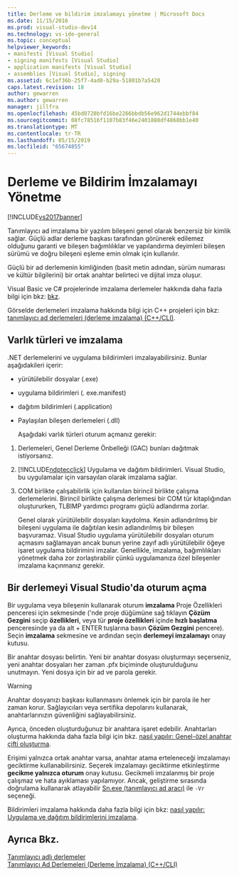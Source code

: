 ```yaml
---
title: Derleme ve bildirim imzalamayı yönetme | Microsoft Docs
ms.date: 11/15/2016
ms.prod: visual-studio-dev14
ms.technology: vs-ide-general
ms.topic: conceptual
helpviewer_keywords:
- manifests [Visual Studio]
- signing manifests [Visual Studio]
- application manifests [Visual Studio]
- assemblies [Visual Studio], signing
ms.assetid: 6c1ef36b-25f7-4ad0-b29a-51801b7a5420
caps.latest.revision: 18
author: gewarren
ms.author: gewarren
manager: jillfra
ms.openlocfilehash: 45bd0720bfd16be2266bbdb56e962d1744ebbf84
ms.sourcegitcommit: 08fc78516f1107b83f46e2401888df4868bb1e40
ms.translationtype: MT
ms.contentlocale: tr-TR
ms.lasthandoff: 05/15/2019
ms.locfileid: "65674855"
---
```

# <a name="managing-assembly-and-manifest-signing"></a>Derleme ve Bildirim İmzalamayı Yönetme
[!INCLUDE[vs2017banner](../includes/vs2017banner.md)]

Tanımlayıcı ad imzalama bir yazılım bileşeni genel olarak benzersiz bir kimlik sağlar. Güçlü adlar derleme başkası tarafından görünerek edilemez olduğunu garanti ve bileşen bağımlılıklar ve yapılandırma deyimleri bileşen sürümü ve doğru bileşeni eşleme emin olmak için kullanılır.  
  
 Güçlü bir ad derlemenin kimliğinden (basit metin adından, sürüm numarası ve kültür bilgilerini) bir ortak anahtar belirteci ve dijital imza oluşur.  
  
 Visual Basic ve C# projelerinde imzalama derlemeler hakkında daha fazla bilgi için bkz: [bkz](https://msdn.microsoft.com/library/ffbf6d9e-4a88-4a8a-9645-4ce0ee1ee5f9).  
  
 Görselde derlemeleri imzalama hakkında bilgi için C++ projeleri için bkz: [tanımlayıcı ad derlemeleri (derleme imzalama) (C++/CLI)](https://msdn.microsoft.com/library/c337cd3f-e5dd-4c6f-a1ad-437e85dba1cc).  
  
## <a name="asset-types-and-signing"></a>Varlık türleri ve imzalama  
 .NET derlemelerini ve uygulama bildirimleri imzalayabilirsiniz. Bunlar aşağıdakileri içerir:  
  
- yürütülebilir dosyalar (.exe)  
  
- uygulama bildirimleri (. exe.manifest)  
  
- dağıtım bildirimleri (.application)  
  
- Paylaşılan bileşen derlemeleri (.dll)  
  
  Aşağıdaki varlık türleri oturum açmanız gerekir:  
  
1. Derlemeleri, Genel Derleme Önbelleği (GAC) bunları dağıtmak istiyorsanız.  
  
2. [!INCLUDE[ndptecclick](../includes/ndptecclick-md.md)] Uygulama ve dağıtım bildirimleri. Visual Studio, bu uygulamalar için varsayılan olarak imzalama sağlar.  
  
3. COM birlikte çalışabilirlik için kullanılan birincil birlikte çalışma derlemelerini. Birincil birlikte çalışma derlemesi bir COM tür kitaplığından oluştururken, TLBIMP yardımcı programı güçlü adlandırma zorlar.  
  
   Genel olarak yürütülebilir dosyaları kaydolma. Kesin adlandırılmış bir bileşeni uygulama ile dağıtılan kesin adlandırılmış bir bileşen başvuramaz. Visual Studio uygulama yürütülebilir dosyaları oturum açmasını sağlamayan ancak bunun yerine zayıf adlı yürütülebilir öğeye işaret uygulama bildirimini imzalar. Genellikle, imzalama, bağımlılıkları yönetmek daha zor zorlaştırabilir çünkü uygulamanıza özel bileşenler imzalama kaçınmanız gerekir.  
  
## <a name="how-to-sign-an-assembly-in-visual-studio"></a>Bir derlemeyi Visual Studio'da oturum açma  
 Bir uygulama veya bileşenin kullanarak oturum **imzalama** Proje Özellikleri penceresi için sekmesinde ('nde proje düğümüne sağ tıklayın **Çözüm Gezgini** seçip **özellikleri**, veya tür **proje özellikleri** içinde **hızlı başlatma** penceresinde ya da alt + ENTER tuşlarına basın **Çözüm Gezgini** pencere). Seçin **imzalama** sekmesine ve ardından seçin **derlemeyi imzalamayı** onay kutusu.  
  
 Bir anahtar dosyası belirtin. Yeni bir anahtar dosyası oluşturmayı seçerseniz, yeni anahtar dosyaları her zaman .pfx biçiminde oluşturulduğunu unutmayın. Yeni dosya için bir ad ve parola gerekir.  
  
> [!WARNING]
> Anahtar dosyanızı başkası kullanmasını önlemek için bir parola ile her zaman korur. Sağlayıcıları veya sertifika depolarını kullanarak, anahtarlarınızın güvenliğini sağlayabilirsiniz.  
  
 Ayrıca, önceden oluşturduğunuz bir anahtara işaret edebilir. Anahtarları oluşturma hakkında daha fazla bilgi için bkz. [nasıl yapılır: Genel-özel anahtar çifti oluşturma](https://msdn.microsoft.com/library/05026813-f3bd-4d7c-9e0b-fc588eb3d114).  
  
 Erişimi yalnızca ortak anahtar varsa, anahtar atama erteleneceği imzalamayı geciktirme kullanabilirsiniz. Seçerek imzalamayı geciktirme etkinleştirme **gecikme yalnızca oturum** onay kutusu. Gecikmeli imzalanmış bir proje çalışmaz ve hata ayıklaması yapılamıyor. Ancak, geliştirme sırasında doğrulama kullanarak atlayabilir [Sn.exe (tanımlayıcı ad aracı)](https://msdn.microsoft.com/library/c1d2b532-1b8e-4c7a-8ac5-53b801135ec6) ile `-Vr` seçeneği.  
  
 Bildirimleri imzalama hakkında daha fazla bilgi için bkz: [nasıl yapılır: Uygulama ve dağıtım bildirimlerini imzalama](../ide/how-to-sign-application-and-deployment-manifests.md).  
  
## <a name="see-also"></a>Ayrıca Bkz.  
 [Tanımlayıcı adlı derlemeler](https://msdn.microsoft.com/library/d4a80263-f3e0-4d81-9b61-f0cbeae3797b)   
 [Tanımlayıcı Ad Derlemeleri (Derleme İmzalama) (C++/CLI)](https://msdn.microsoft.com/library/c337cd3f-e5dd-4c6f-a1ad-437e85dba1cc)
